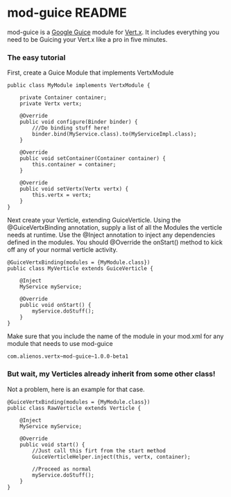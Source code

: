 # mod-guice README

mod-guice is a [Google Guice](https://code.google.com/p/google-guice/) module for [Vert.x](http://vertx.io).  It includes everything you need to be Guicing your Vert.x like a pro in five minutes.


### The easy tutorial

First, create a Guice Module that implements VertxModule

```
public class MyModule implements VertxModule {

    private Container container;
    private Vertx vertx;

    @Override
    public void configure(Binder binder) {
		///Do binding stuff here!
		binder.bind(MyService.class).to(MyServiceImpl.class);
    }

    @Override
    public void setContainer(Container container) {
        this.container = container;
    }

    @Override
    public void setVertx(Vertx vertx) {
        this.vertx = vertx;
    }
}
```

Next create your Verticle, extending GuiceVerticle.  Using the @GuiceVertxBinding annotation, supply a list of all the Modules the verticle needs at runtime.  Use the @Inject annotation to inject any dependencies defined in the modules.  You should @Override the onStart() method to kick off any of your normal verticle activity.

```
@GuiceVertxBinding(modules = {MyModule.class})
public class MyVerticle extends GuiceVerticle {

    @Inject
    MyService myService;

    @Override
    public void onStart() {
       	myService.doStuff();
    }
}
```

Make sure that you include the name of the module in your mod.xml for any module that needs to use mod-guice

```
com.alienos.vertx~mod-guice~1.0.0-beta1
```


### But wait, my Verticles already inherit from some other class!

Not a problem, here is an example for that case.


```
@GuiceVertxBinding(modules = {MyModule.class})
public class RawVerticle extends Verticle {

    @Inject
    MyService myService;

    @Override
    public void start() {
    	//Just call this firt from the start method
        GuiceVerticleHelper.inject(this, vertx, container);

		//Proceed as normal
		myService.doStuff();
    }
}
```











